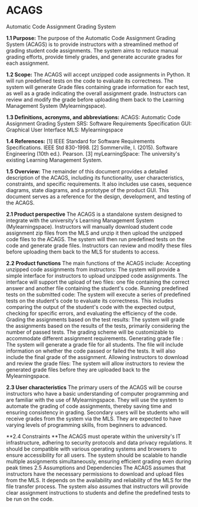 # ACAGS
Automatic Code Assignment Grading System

**1.1 Purpose:**
The purpose of the Automatic Code Assignment Grading System (ACAGS) is to provide instructors with a streamlined method of grading student code assignments. The system aims to reduce manual grading efforts, provide timely grades, and generate accurate grades for each assignment.

**1.2 Scope:**
The ACAGS will accept unzipped code assignments in Python. It will run predefined tests on the code to evaluate its correctness. The system will generate Grade files containing grade information for each test, as well as a grade indicating the overall assignment grade. Instructors can review and modify the grade before uploading them back to the Learning Management System (Mylearningspace).

**1.3 Definitions, acronyms, and abbreviations:**
ACAGS: Automatic Code Assignment Grading System
SRS: Software Requirements Specification
GUI: Graphical User Interface
MLS: Mylearningspace

**1.4 References:**
[1] IEEE Standard for Software Requirements Specifications. IEEE Std 830-1998.
[2] Sommerville, I. (2015). Software Engineering (10th ed.). Pearson.
[3] myLearningSpace: The university's existing Learning Management System.

**1.5 Overview:**
The remainder of this document provides a detailed description of the ACAGS, including its functionality, user characteristics, constraints, and specific requirements. It also includes use cases, sequence diagrams, state diagrams, and a prototype of the product GUI. This document serves as a reference for the design, development, and testing of the ACAGS.



**2.1 Product perspective**
The ACAGS is a standalone system designed to integrate with the university's Learning Management System (Mylearningspace). Instructors will manually download student code assignment zip files from the MLS and unzip it then upload the unzipped code files to the ACAGS. The system will then run predefined tests on the code and generate grade files. Instructors can review and modify these files before uploading them back to the MLS for students to access.

**2.2 Product functions**
The main functions of the ACAGS include:
Accepting unzipped code assignments from instructors: The system will provide a simple interface for instructors to upload unzipped code assignments. The interface will support the upload of two files: one file containing the correct answer and another file containing the student's code.
Running predefined tests on the submitted code: The system will execute a series of predefined tests on the student's code to evaluate its correctness. This includes comparing the output of the student's code with the expected output, checking for specific errors, and evaluating the efficiency of the code.
Grading the assignments based on the test results: The system will grade the assignments based on the results of the tests, primarily considering the number of passed tests. The grading scheme will be customizable to accommodate different assignment requirements.
Generating grade file : The system will generate a grade file for all students. The file will include information on whether the code passed or failed the tests. It will also include the final grade of the assignment.
Allowing instructors to download and review the grade files: The system will allow instructors to review the generated grade files before they are uploaded back to the Mylearningspace.

**2.3 User characteristics**
The primary users of the ACAGS will be course instructors who have a basic understanding of computer programming and are familiar with the use of Mylearningspace. They will use the system to automate the grading of code assignments, thereby saving time and ensuring consistency in grading. Secondary users will be students who will receive grades from the system via the MLS. They are expected to have varying levels of programming skills, from beginners to advanced.

**2.4 Constraints
**The ACAGS must operate within the university's IT infrastructure, adhering to security protocols and data privacy regulations. It should be compatible with various operating systems and browsers to ensure accessibility for all users. The system should be scalable to handle multiple assignments simultaneously, ensuring efficient grading even during peak times
2.5 Assumptions and Dependencies
The ACAGS assumes that instructors have the necessary permissions to download and upload files from the MLS. It depends on the availability and reliability of the MLS for the file transfer process. The system also assumes that instructors will provide clear assignment instructions to students and define the predefined tests to be run on the code.

